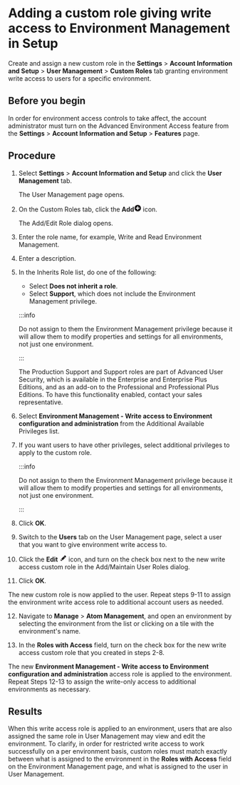 # Adding a custom role giving write access to Environment Management in Setup

<head>
  <meta name="guidename" content="Platform"/>
  <meta name="context" content="GUID-ed9dab5c-54a6-4f21-b151-19aa2921ac76"/>
</head>

Create and assign a new custom role in the **Settings** \> **Account Information and Setup** \> **User Management** \> **Custom Roles** tab granting environment write access to users for a specific environment.

## Before you begin

In order for environment access controls to take affect, the account administrator must turn on the Advanced Environment Access feature from the **Settings** \> **Account Information and Setup** \> **Features** page.

## Procedure

1. Select **Settings** \> **Account Information and Setup** and click the **User Management** tab.

   The User Management page opens.

2. On the Custom Roles tab, click the **Add**![img-int-white_plus_sign_gray_circle](./Images/main-ic-plus-sign-white-in-gray-circle-16_00e24f81-d327-49fe-9310-9f999a92cb52.jpg) icon.

   The Add/Edit Role dialog opens.

3. Enter the role name, for example, Write and Read Environment Management.

4. Enter a description.

5. In the Inherits Role list, do one of the following:

   - Select **Does not inherit a role**.
   - Select **Support**, which does not include the Environment Management privilege.

   :::info 
        
   Do not assign to them the Environment Management privilege because it will allow them to modify properties and settings for all environments, not just one environment.

   :::
    
   The Production Support and Support roles are part of Advanced User Security, which is available in the Enterprise and Enterprise Plus Editions, and as an add-on to the Professional and Professional Plus Editions. To have this functionality enabled, contact your sales representative.

6. Select **Environment Management - Write access to Environment configuration and administration** from the Additional Available Privileges list.

7. If you want users to have other privileges, select additional privileges to apply to the custom role.

   :::info 
    
   Do not assign to them the Environment Management privilege because it will allow them to modify properties and settings for all environments, not just one environment.

   :::

8. Click **OK**.

9. Switch to the **Users** tab on the User Management page, select a user that you want to give environment write access to.

10. Click the **Edit** ![img-int-gray_edit_pencil](./Images/img-int-gray_edit_pencil_0121d5cf-a405-41ee-a9d4-e65141ca4191.jpg) icon, and turn on the check box next to the new write access custom role in the Add/Maintain User Roles dialog.

11. Click **OK**.

   The new custom role is now applied to the user. Repeat steps 9-11 to assign the environment write access role to additional account users as needed.

12. Navigate to **Manage** \> **Atom Management**, and open an environment by selecting the environment from the list or clicking on a tile with the environment's name.

13. In the **Roles with Access** field, turn on the check box for the new write access custom role that you created in steps 2-8.

   The new **Environment Management - Write access to Environment configuration and administration** access role is applied to the environment. Repeat Steps 12-13 to assign the write-only access to additional environments as necessary.

## Results

When this write access role is applied to an environment, users that are also assigned the same role in User Management may view and edit the environment. To clarify, in order for restricted write access to work successfully on a per environment basis, custom roles must match exactly between what is assigned to the environment in the **Roles with Access** field on the Environment Management page, and what is assigned to the user in User Management.
